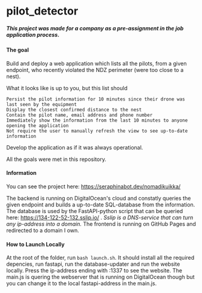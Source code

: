 # pilot_detector

##### This project was made for a company as a pre-assignment in the job application process.

#### The goal
Build and deploy a web application which lists all the pilots, from a given endpoint, who recently violated the NDZ perimeter (were too close to a nest).

What it looks like is up to you, but this list should

    Persist the pilot information for 10 minutes since their drone was last seen by the equipment
    Display the closest confirmed distance to the nest
    Contain the pilot name, email address and phone number
    Immediately show the information from the last 10 minutes to anyone opening the application
    Not require the user to manually refresh the view to see up-to-date information

Develop the application as if it was always operational. 

All the goals were met in this repository.

#### Information
You can see the project here: https://seraphinabot.dev/nomadikuikka/

The backend is running on DigitalOcean's cloud and constatly queries the given endpoint and builds a up-to-date SQL-database from the information.
The database is used by the FastAPI-python script that can be queried here: https://134-122-52-132.sslip.io/ . *Sslip is a DNS-service that can turn any ip-address into a domain.*
The frontend is running on GitHub Pages and redirected to a domain I own.

#### How to Launch Locally
At the root of the folder, run `bash launch.sh`. It should install all the required depencies, run fastapi, run the database-updater and run the website locally.
Press the ip-address ending with :1337 to see the website.
The main.js is quering the webserver that is running on DigitalOcean though but you can change it to the local fastapi-address in the main.js.
